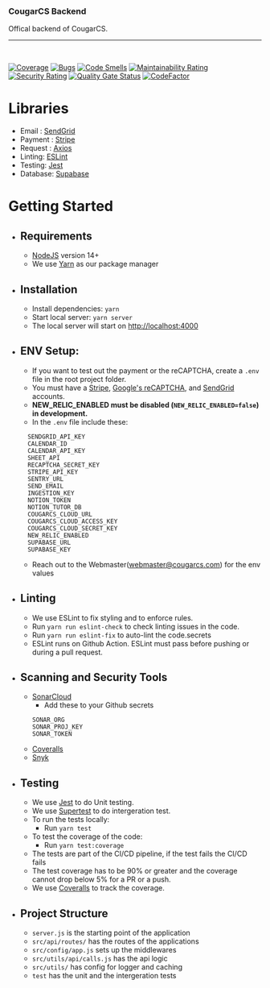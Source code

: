 ### CougarCS Backend

Offical backend of CougarCS.
<br/>

<hr/>
<br/>

[![Coverage](https://sonarcloud.io/api/project_badges/measure?project=CougarCS_CougarCS-Backend&metric=coverage)](https://sonarcloud.io/summary/new_code?id=CougarCS_CougarCS-Backend)
[![Bugs](https://sonarcloud.io/api/project_badges/measure?project=CougarCS_CougarCS-Backend&metric=bugs)](https://sonarcloud.io/summary/new_code?id=CougarCS_CougarCS-Backend)
[![Code Smells](https://sonarcloud.io/api/project_badges/measure?project=CougarCS_CougarCS-Backend&metric=code_smells)](https://sonarcloud.io/summary/new_code?id=CougarCS_CougarCS-Backend)
[![Maintainability Rating](https://sonarcloud.io/api/project_badges/measure?project=CougarCS_CougarCS-Backend&metric=sqale_rating)](https://sonarcloud.io/summary/new_code?id=CougarCS_CougarCS-Backend)
[![Security Rating](https://sonarcloud.io/api/project_badges/measure?project=CougarCS_CougarCS-Backend&metric=security_rating)](https://sonarcloud.io/summary/new_code?id=CougarCS_CougarCS-Backend)
[![Quality Gate Status](https://sonarcloud.io/api/project_badges/measure?project=CougarCS_CougarCS-Backend&metric=alert_status)](https://sonarcloud.io/summary/new_code?id=CougarCS_CougarCS-Backend)
[![CodeFactor](https://www.codefactor.io/repository/github/cougarcs/cougarcs-backend/badge)](https://www.codefactor.io/repository/github/cougarcs/cougarcs-backend)

# Libraries

- Email : [SendGrid](https://sendgrid.com)
- Payment : [Stripe](https://stripe.com/docs)
- Request : [Axios](https://github.com/axios/axios)
- Linting: [ESLint](https://eslint.org/)
- Testing: [Jest](https://jestjs.io/)
- Database: [Supabase](https://supabase.com)

# Getting Started

- ## Requirements
  - [NodeJS](https://nodejs.org/en/) version 14+
  - We use [Yarn](https://yarnpkg.com/getting-started/install) as our package manager
- ## Installation
  - Install dependencies: `yarn`
  - Start local server: `yarn server`
  - The local server will start on [http://localhost:4000](http://localhost:4000)
- ## ENV Setup:
  - If you want to test out the payment or the reCAPTCHA, create a `.env` file in the root project folder.
  - You must have a [Stripe](https://stripe.com/), [Google's reCAPTCHA](https://www.google.com/recaptcha/about/), and [SendGrid](https://sendgrid.com) accounts.
  - <strong>NEW_RELIC_ENABLED must be disabled (`NEW_RELIC_ENABLED=false`) in development.</strong>
  - In the `.env` file include these:
  ```
    SENDGRID_API_KEY
    CALENDAR_ID
    CALENDAR_API_KEY
    SHEET_API
    RECAPTCHA_SECRET_KEY
    STRIPE_API_KEY
    SENTRY_URL
    SEND_EMAIL
    INGESTION_KEY
    NOTION_TOKEN
    NOTION_TUTOR_DB
    COUGARCS_CLOUD_URL
    COUGARCS_CLOUD_ACCESS_KEY
    COUGARCS_CLOUD_SECRET_KEY
    NEW_RELIC_ENABLED
    SUPABASE_URL
    SUPABASE_KEY
  ```
  - Reach out to the Webmaster(webmaster@cougarcs.com) for the env values
- ## Linting

  - We use ESLint to fix styling and to enforce rules.
  - Run `yarn run eslint-check` to check linting issues in the code.
  - Run `yarn run eslint-fix` to auto-lint the code.secrets
  - ESLint runs on Github Action. ESLint must pass before pushing or during a pull request.

- ## Scanning and Security Tools

  - [SonarCloud](https://sonarcloud.io/)
    - Add these to your Github secrets
    ```
    SONAR_ORG
    SONAR_PROJ_KEY
    SONAR_TOKEN
    ```
  - [Coveralls](https://coveralls.io/)
  - [Snyk](https://snyk.io/)

- ## Testing

  - We use [Jest](https://jestjs.io/) to do Unit testing.
  - We use [Supertest](https://github.com/visionmedia/supertest) to do intergeration test.
  - To run the tests locally:
    - Run `yarn test`
  - To test the coverage of the code:
    - Run `yarn test:coverage`
  - The tests are part of the CI/CD pipeline, if the test fails the CI/CD fails
  - The test coverage has to be 90% or greater and the coverage cannot drop below 5% for a PR or a push.
  - We use [Coveralls](https://coveralls.io/github/CougarCS/CougarCS-Backend) to track the coverage.

- ## Project Structure
  - `server.js` is the starting point of the application
  - `src/api/routes/` has the routes of the applications
  - `src/config/app.js` sets up the middlewares
  - `src/utils/api/calls.js` has the api logic
  - `src/utils/` has config for logger and caching
  - `test` has the unit and the intergeration tests
